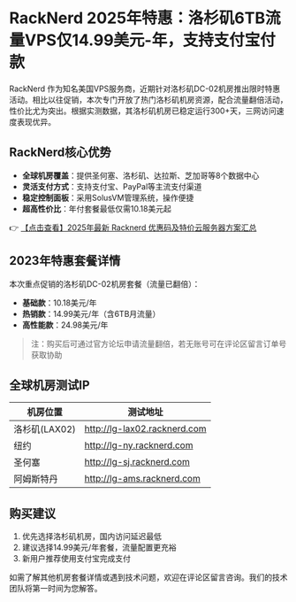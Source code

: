 # RackNerd 2025年特惠：洛杉矶6TB流量VPS仅14.99美元-年，支持支付宝付款

RackNerd 作为知名美国VPS服务商，近期针对洛杉矶DC-02机房推出限时特惠活动。相比以往促销，本次专门开放了热门洛杉矶机房资源，配合流量翻倍活动，性价比尤为突出。根据实测数据，其洛杉矶机房已稳定运行300+天，三网访问速度表现优异。

## RackNerd核心优势

- **全球机房覆盖**：提供圣何塞、洛杉矶、达拉斯、芝加哥等8个数据中心
- **灵活支付方式**：支持支付宝、PayPal等主流支付渠道
- **稳定控制面板**：采用SolusVM管理系统，操作便捷
- **超高性价比**：年付套餐最低仅需10.18美元起

👉 [【点击查看】2025年最新 Racknerd 优惠码及特价云服务器方案汇总](https://bit.ly/Rack_Nerd)

## 2023年特惠套餐详情

本次重点促销的洛杉矶DC-02机房套餐（流量已翻倍）：

- **基础款**：10.18美元/年
- **热销款**：14.99美元/年（含6TB月流量）
- **高性能款**：24.98美元/年

> 注：购买后可通过官方论坛申请流量翻倍，若无账号可在评论区留言订单号获取协助

## 全球机房测试IP

| 机房位置       | 测试地址                     |
|----------------|-----------------------------|
| 洛杉矶(LAX02)  | http://lg-lax02.racknerd.com |
| 纽约           | http://lg-ny.racknerd.com    |
| 圣何塞         | http://lg-sj.racknerd.com    |
| 阿姆斯特丹     | http://lg-ams.racknerd.com   |

## 购买建议

1. 优先选择洛杉矶机房，国内访问延迟最低
2. 建议选择14.99美元/年套餐，流量配置更充裕
3. 新用户推荐使用支付宝完成支付

如需了解其他机房套餐详情或遇到技术问题，欢迎在评论区留言咨询。我们的技术团队将第一时间为您解答。